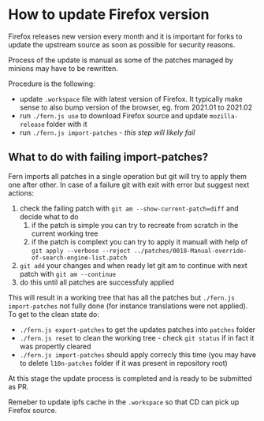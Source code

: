 # How to update Firefox version

Firefox releases new version every month and it is important for forks to update the upstream source as soon as possible for security reasons. 

Process of the update is manual as some of the patches managed by minions may have to be rewritten. 

Procedure is the following:
* update `.workspace` file with latest version of Firefox. It typically make sense to also bump version of the browser, eg. from 2021.01 to 2021.02
* run `./fern.js use` to download Firefox source and update `mozilla-release` folder with it
* run `./fern.js import-patches` - *this step will likely fail*

## What to do with failing import-patches?

Fern imports all patches in a single operation but git will try to apply them one after other. In case of a failure git with exit with error but suggest next actions:
1. check the failing patch with `git am --show-current-patch=diff` and decide what to do
    1. if the patch is simple you can try to recreate from scratch in the current working tree
    1. if the patch is complext you can try to apply it manuall with help of `git apply --verbose --reject ../patches/0018-Manual-override-of-search-engine-list.patch`
2. `git add` your changes and when ready let git am to continue with next patch with `git am --continue`
3. do this until all patches are successfuly applied


This will result in a working tree that has all the patches but `./fern.js import-patches` not fully done (for instance translations were not applied).
To get to the clean state do:
* `./fern.js export-patches` to get the updates patches into `patches` folder
* `./fern.js reset` to clean the working tree - check `git status` if in fact it was propertly cleared
* `./fern.js import-patches` should apply correcly this time (you may have to delete `l10n-patches` folder if it was present in repository root)

At this stage the update process is completed and is ready to be submitted as PR.

Remeber to update ipfs cache in the `.workspace` so that CD can pick up Firefox source.
